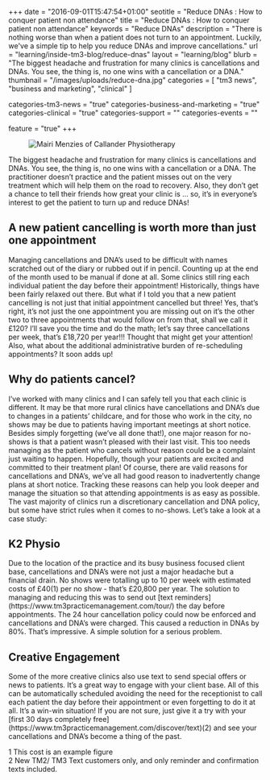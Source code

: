 +++
date = "2016-09-01T15:47:54+01:00"
seotitle = "Reduce DNAs : How to conquer patient non attendance"
title = "Reduce DNAs : How to conquer patient non attendance"
keywords = "Reduce DNAs"
description = "There is nothing worse than when a patient does not turn to an appointment. Luckily, we've a simple tip to help you reduce DNAs and improve cancellations."
url = "learning/inside-tm3-blog/reduce-dnas"
layout = "learning/blog"
blurb = "The biggest headache and frustration for many clinics is cancellations and DNAs. You see, the thing is, no one wins with a cancellation or a DNA."
thumbnail = "/images/uploads/reduce-dna.jpg"
categories = [ "tm3 news", "business and marketing", "clinical" ]


categories-tm3-news = "true"
categories-business-and-marketing = "true"
categories-clinical = "true"
categories-support = ""
categories-events = ""

feature = "true"
+++


<figure>
  <img src="/images/uploads/reduce-dna.jpg" alt="Mairi Menzies of Callander Physiotherapy" />
</figure>

The biggest headache and frustration for many clinics is cancellations and DNAs. You see, the thing is, no one wins with a cancellation or a DNA. The practitioner doesn’t practice and the patient misses out on the very treatment which will help them on the road to recovery. Also, they don’t get a chance to tell their friends how great your clinic is … so, it’s in everyone’s interest to get the patient to turn up and reduce DNAs!

<h2>A new patient cancelling is worth more than just one appointment</h2>
Managing cancellations and DNA’s used to be difficult with names scratched out of the diary or rubbed out if in pencil. Counting up at the end of the month used to be manual if done at all. Some clinics still ring each individual patient the day before their appointment! Historically, things have been fairly relaxed out there. But what if I told you that a new patient cancelling is not just that initial appointment cancelled but three! Yes, that’s right, it’s not just the one appointment you are missing out on it’s the other two to three appointments that would follow on from that, shall we call it £120?  I’ll save you the time and do the math; let’s say three cancellations per week, that’s £18,720 per year!!! Thought that might get your attention! Also, what about the additional administrative burden of re-scheduling appointments? It soon adds up!

<h2>Why do patients cancel?</h2>
I’ve worked with many clinics and I can safely tell you that each clinic is different. It may be that more rural clinics have cancellations and DNA’s due to changes in a patients’ childcare, and for those who work in the city, no shows may be due to patients having important meetings at short notice. Besides simply forgetting (we’ve all done that!), one major reason for no-shows is that a patient wasn’t pleased with their last visit. This too needs managing as the patient who cancels without reason could be a complaint just waiting to happen. Hopefully, though your patients are excited and committed to their treatment plan!
Of course, there are valid reasons for cancellations and DNA’s, we’ve all had good reason to inadvertently change plans at short notice. Tracking these reasons can help you look deeper and manage the situation so that attending appointments is as easy as possible.
The vast majority of clinics run a discretionary cancellation and DNA policy, but some have strict rules when it comes to no-shows. Let’s take a look at a case study:

<h2>K2 Physio</h2>
Due to the location of the practice and its busy business focused client base, cancellations and DNA’s were not just a major headache but a financial drain. No shows were totalling up to 10 per week with estimated costs of £40(1) per no show - that’s £20,800 per year. The solution to managing and reducing this was to send out [text reminders](https://www.tm3practicemanagement.com/tour/) the day before appointments. The 24 hour cancellation policy could now be enforced and cancellations and DNA’s were charged. This caused a reduction in DNAs by 80%. That’s impressive. A simple solution for a serious problem.

<h2>Creative Engagement</h2>
Some of the more creative clinics also use text to send special offers or news to patients. It’s a great way to engage with your client base. All of this can be automatically scheduled avoiding the need for the receptionist to call each patient the day before their appointment or even forgetting to do it at all. It’s a win-win situation! If you are not sure, just give it a try with your [first 30 days completely free](https://www.tm3practicemanagement.com/discover/text)(2) and see your cancellations and DNA’s become a thing of the past.

1 This cost is an example figure<br>
2 New TM2/ TM3 Text customers only, and only reminder and confirmation texts included.